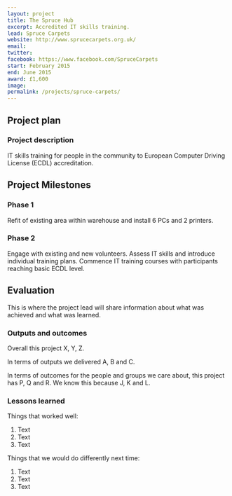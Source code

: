 ```yaml
---
layout: project
title: The Spruce Hub
excerpt: Accredited IT skills training.
lead: Spruce Carpets
website: http://www.sprucecarpets.org.uk/
email: 
twitter: 
facebook: https://www.facebook.com/SpruceCarpets
start: February 2015
end: June 2015
award: £1,600
image:
permalink: /projects/spruce-carpets/
---
```


## Project plan

### Project description

IT skills training for people in the community to European Computer Driving License (ECDL) accreditation. 



## Project Milestones

### Phase 1

Refit of existing area within warehouse and install 6 PCs and 2 printers.

### Phase 2

Engage with existing and new volunteers. Assess IT skills and introduce individual training plans. Commence IT training courses with participants reaching basic ECDL level. 



## Evaluation

This is where the project lead will share information about what was achieved and what was learned.

### Outputs and outcomes

Overall this project X, Y, Z.

In terms of outputs we delivered A, B and C.

In terms of outcomes for the people and groups we care about, this project has P, Q and R. We know this because J, K and L.

### Lessons learned

Things that worked well:

1. Text
2. Text
3. Text

Things that we would do differently next time:

1. Text
2. Text
3. Text
